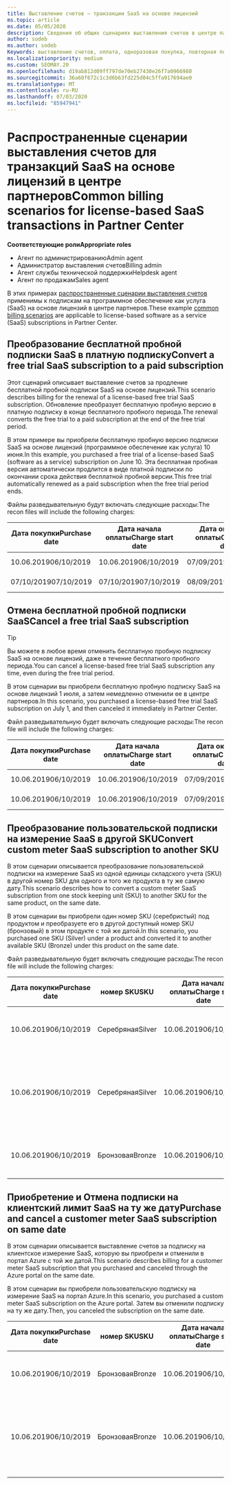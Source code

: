 ```yaml
---
title: Выставление счетов — транзакции SaaS на основе лицензий
ms.topic: article
ms.date: 05/05/2020
description: Сведения об общих сценариях выставления счетов в центре партнеров по транзакциям SaaS на основе лицензий.
author: sodeb
ms.author: sodeb
Keywords: выставление счетов, оплата, одноразовая покупка, повторная покупка, подписки, рабочие места
ms.localizationpriority: medium
ms.custom: SEOMAY.20
ms.openlocfilehash: d19ab812d09ff797de70eb27430e26f7a0966980
ms.sourcegitcommit: 36a60f672c1c3d6b63fd225d04c5ffa917694ae0
ms.translationtype: MT
ms.contentlocale: ru-RU
ms.lasthandoff: 07/03/2020
ms.locfileid: "85947941"
---
```

# <a name="common-billing-scenarios-for-license-based-saas-transactions-in-partner-center"></a><span data-ttu-id="01a78-104">Распространенные сценарии выставления счетов для транзакций SaaS на основе лицензий в центре партнеров</span><span class="sxs-lookup"><span data-stu-id="01a78-104">Common billing scenarios for license-based SaaS transactions in Partner Center</span></span>

<span data-ttu-id="01a78-105">**Соответствующие роли**</span><span class="sxs-lookup"><span data-stu-id="01a78-105">**Appropriate roles**</span></span>

- <span data-ttu-id="01a78-106">Агент по администрированию</span><span class="sxs-lookup"><span data-stu-id="01a78-106">Admin agent</span></span>
- <span data-ttu-id="01a78-107">Администратор выставления счетов</span><span class="sxs-lookup"><span data-stu-id="01a78-107">Billing admin</span></span>
- <span data-ttu-id="01a78-108">Агент службы технической поддержки</span><span class="sxs-lookup"><span data-stu-id="01a78-108">Helpdesk agent</span></span>
- <span data-ttu-id="01a78-109">Агент по продажам</span><span class="sxs-lookup"><span data-stu-id="01a78-109">Sales agent</span></span>


<span data-ttu-id="01a78-110">В этих примерах [распространенные сценарии выставления счетов](common-billing-scenarios.md) применимы к подпискам на программное обеспечение как услуга (SaaS) на основе лицензий в центре партнеров.</span><span class="sxs-lookup"><span data-stu-id="01a78-110">These example [common billing scenarios](common-billing-scenarios.md) are applicable to license-based software as a service (SaaS) subscriptions in Partner Center.</span></span>

## <a name="convert-a-free-trial-saas-subscription-to-a-paid-subscription"></a><span data-ttu-id="01a78-111">Преобразование бесплатной пробной подписки SaaS в платную подписку</span><span class="sxs-lookup"><span data-stu-id="01a78-111">Convert a free trial SaaS subscription to a paid subscription</span></span>

<span data-ttu-id="01a78-112">Этот сценарий описывает выставление счетов за продление бесплатной пробной подписки SaaS на основе лицензий.</span><span class="sxs-lookup"><span data-stu-id="01a78-112">This scenario describes billing for the renewal of a license-based free trial SaaS subscription.</span></span> <span data-ttu-id="01a78-113">Обновление преобразует бесплатную пробную версию в платную подписку в конце бесплатного пробного периода.</span><span class="sxs-lookup"><span data-stu-id="01a78-113">The renewal converts the free trial to a paid subscription at the end of the free trial period.</span></span>

<span data-ttu-id="01a78-114">В этом примере вы приобрели бесплатную пробную версию подписки SaaS на основе лицензий (программное обеспечение как услуга) 10 июня.</span><span class="sxs-lookup"><span data-stu-id="01a78-114">In this example, you purchased a free trial of a license-based SaaS (software as a service) subscription on June 10.</span></span> <span data-ttu-id="01a78-115">Эта бесплатная пробная версия автоматически продлится в виде платной подписки по окончании срока действия бесплатной пробной версии.</span><span class="sxs-lookup"><span data-stu-id="01a78-115">This free trial automatically renewed as a paid subscription when the free trial period ends.</span></span>

<span data-ttu-id="01a78-116">Файлы разведывательную будут включать следующие расходы:</span><span class="sxs-lookup"><span data-stu-id="01a78-116">The recon files will include the following charges:</span></span>

| <span data-ttu-id="01a78-117">Дата покупки</span><span class="sxs-lookup"><span data-stu-id="01a78-117">Purchase date</span></span> | <span data-ttu-id="01a78-118">Дата начала оплаты</span><span class="sxs-lookup"><span data-stu-id="01a78-118">Charge start date</span></span> | <span data-ttu-id="01a78-119">Дата окончания оплаты</span><span class="sxs-lookup"><span data-stu-id="01a78-119">Charge end date</span></span> | <span data-ttu-id="01a78-120">Цена за единицу</span><span class="sxs-lookup"><span data-stu-id="01a78-120">Unit price</span></span> | <span data-ttu-id="01a78-121">Количество единиц</span><span class="sxs-lookup"><span data-stu-id="01a78-121">Unit quantity</span></span> | <span data-ttu-id="01a78-122">Общая сумма</span><span class="sxs-lookup"><span data-stu-id="01a78-122">Total amount</span></span> | <span data-ttu-id="01a78-123">Тип оплаты</span><span class="sxs-lookup"><span data-stu-id="01a78-123">Charge type</span></span> | <span data-ttu-id="01a78-124">Описание подписки</span><span class="sxs-lookup"><span data-stu-id="01a78-124">Subscription description</span></span> |
| ------------- | ----------------- | --------------- | ---------- | ------------- | ------------ | ----------- | ----------------- |
| <span data-ttu-id="01a78-125">10.06.2019</span><span class="sxs-lookup"><span data-stu-id="01a78-125">06/10/2019</span></span> | <span data-ttu-id="01a78-126">10.06.2019</span><span class="sxs-lookup"><span data-stu-id="01a78-126">06/10/2019</span></span> | <span data-ttu-id="01a78-127">07/09/2019</span><span class="sxs-lookup"><span data-stu-id="01a78-127">07/09/2019</span></span> | <span data-ttu-id="01a78-128">0 долл. США</span><span class="sxs-lookup"><span data-stu-id="01a78-128">$0</span></span> | <span data-ttu-id="01a78-129">1</span><span class="sxs-lookup"><span data-stu-id="01a78-129">1</span></span> | <span data-ttu-id="01a78-130">0 долл. США</span><span class="sxs-lookup"><span data-stu-id="01a78-130">$0</span></span> | <span data-ttu-id="01a78-131">Оператор new</span><span class="sxs-lookup"><span data-stu-id="01a78-131">New</span></span> | <span data-ttu-id="01a78-132">Бесплатная пробная версия</span><span class="sxs-lookup"><span data-stu-id="01a78-132">Free trial</span></span> |
| <span data-ttu-id="01a78-133">07/10/2019</span><span class="sxs-lookup"><span data-stu-id="01a78-133">07/10/2019</span></span> | <span data-ttu-id="01a78-134">07/10/2019</span><span class="sxs-lookup"><span data-stu-id="01a78-134">07/10/2019</span></span> | <span data-ttu-id="01a78-135">08/09/2019</span><span class="sxs-lookup"><span data-stu-id="01a78-135">08/09/2019</span></span> | <span data-ttu-id="01a78-136">2 долл. США</span><span class="sxs-lookup"><span data-stu-id="01a78-136">$2</span></span> | <span data-ttu-id="01a78-137">1</span><span class="sxs-lookup"><span data-stu-id="01a78-137">1</span></span> | <span data-ttu-id="01a78-138">2 долл. США</span><span class="sxs-lookup"><span data-stu-id="01a78-138">$2</span></span> | <span data-ttu-id="01a78-139">Возобновление</span><span class="sxs-lookup"><span data-stu-id="01a78-139">Renew</span></span> | <span data-ttu-id="01a78-140">Платная подписка</span><span class="sxs-lookup"><span data-stu-id="01a78-140">Paid subscription</span></span> |

## <a name="cancel-a-free-trial-saas-subscription"></a><span data-ttu-id="01a78-141">Отмена бесплатной пробной подписки SaaS</span><span class="sxs-lookup"><span data-stu-id="01a78-141">Cancel a free trial SaaS subscription</span></span>

> [!TIP]
> <span data-ttu-id="01a78-142">Вы можете в любое время отменить бесплатную пробную подписку SaaS на основе лицензий, даже в течение бесплатного пробного периода.</span><span class="sxs-lookup"><span data-stu-id="01a78-142">You can cancel a license-based free trial SaaS subscription any time, even during the free trial period.</span></span>

<span data-ttu-id="01a78-143">В этом сценарии вы приобрели бесплатную пробную подписку SaaS на основе лицензий 1 июля, а затем немедленно отменили ее в центре партнеров.</span><span class="sxs-lookup"><span data-stu-id="01a78-143">In this scenario, you purchased a license-based free trial SaaS subscription on July 1, and then canceled it immediately in Partner Center.</span></span>

<span data-ttu-id="01a78-144">Файл разведывательную будет включать следующие расходы:</span><span class="sxs-lookup"><span data-stu-id="01a78-144">The recon file will include the following charges:</span></span>

| <span data-ttu-id="01a78-145">Дата покупки</span><span class="sxs-lookup"><span data-stu-id="01a78-145">Purchase date</span></span> | <span data-ttu-id="01a78-146">Дата начала оплаты</span><span class="sxs-lookup"><span data-stu-id="01a78-146">Charge start date</span></span> | <span data-ttu-id="01a78-147">Дата окончания оплаты</span><span class="sxs-lookup"><span data-stu-id="01a78-147">Charge end date</span></span> | <span data-ttu-id="01a78-148">Цена за единицу</span><span class="sxs-lookup"><span data-stu-id="01a78-148">Unit price</span></span> | <span data-ttu-id="01a78-149">Количество единиц</span><span class="sxs-lookup"><span data-stu-id="01a78-149">Unit quantity</span></span> | <span data-ttu-id="01a78-150">Общая сумма</span><span class="sxs-lookup"><span data-stu-id="01a78-150">Total amount</span></span> | <span data-ttu-id="01a78-151">Тип оплаты</span><span class="sxs-lookup"><span data-stu-id="01a78-151">Charge type</span></span> | <span data-ttu-id="01a78-152">Описание подписки</span><span class="sxs-lookup"><span data-stu-id="01a78-152">Subscription description</span></span> |
| ------------- | ----------------- | --------------- | ---------- | ------------- | ------------ | ----------- | ----------------- |
| <span data-ttu-id="01a78-153">10.06.2019</span><span class="sxs-lookup"><span data-stu-id="01a78-153">06/10/2019</span></span> | <span data-ttu-id="01a78-154">10.06.2019</span><span class="sxs-lookup"><span data-stu-id="01a78-154">06/10/2019</span></span> | <span data-ttu-id="01a78-155">07/09/2019</span><span class="sxs-lookup"><span data-stu-id="01a78-155">07/09/2019</span></span> | <span data-ttu-id="01a78-156">0 долл. США</span><span class="sxs-lookup"><span data-stu-id="01a78-156">$0</span></span> | <span data-ttu-id="01a78-157">11</span><span class="sxs-lookup"><span data-stu-id="01a78-157">11</span></span> | <span data-ttu-id="01a78-158">0 долл. США</span><span class="sxs-lookup"><span data-stu-id="01a78-158">$0</span></span> | <span data-ttu-id="01a78-159">Оператор new</span><span class="sxs-lookup"><span data-stu-id="01a78-159">New</span></span> | <span data-ttu-id="01a78-160">Бесплатная пробная версия</span><span class="sxs-lookup"><span data-stu-id="01a78-160">Free trial</span></span> |
| <span data-ttu-id="01a78-161">10.06.2019</span><span class="sxs-lookup"><span data-stu-id="01a78-161">06/10/2019</span></span> | <span data-ttu-id="01a78-162">10.06.2019</span><span class="sxs-lookup"><span data-stu-id="01a78-162">06/10/2019</span></span> | <span data-ttu-id="01a78-163">07/09/2019</span><span class="sxs-lookup"><span data-stu-id="01a78-163">07/09/2019</span></span> | <span data-ttu-id="01a78-164">0 долл. США</span><span class="sxs-lookup"><span data-stu-id="01a78-164">$0</span></span> | <span data-ttu-id="01a78-165">11</span><span class="sxs-lookup"><span data-stu-id="01a78-165">11</span></span> | <span data-ttu-id="01a78-166">0 долл. США</span><span class="sxs-lookup"><span data-stu-id="01a78-166">$0</span></span> | <span data-ttu-id="01a78-167">Отменить</span><span class="sxs-lookup"><span data-stu-id="01a78-167">Cancel</span></span> | <span data-ttu-id="01a78-168">Бесплатная пробная версия</span><span class="sxs-lookup"><span data-stu-id="01a78-168">Free trial</span></span> |

## <a name="convert-custom-meter-saas-subscription-to-another-sku"></a><span data-ttu-id="01a78-169">Преобразование пользовательской подписки на измерение SaaS в другой SKU</span><span class="sxs-lookup"><span data-stu-id="01a78-169">Convert custom meter SaaS subscription to another SKU</span></span>

<span data-ttu-id="01a78-170">В этом сценарии описывается преобразование пользовательской подписки на измерение SaaS из одной единицы складского учета (SKU) в другой номер SKU для одного и того же продукта в ту же самую дату.</span><span class="sxs-lookup"><span data-stu-id="01a78-170">This scenario describes how to convert a custom meter SaaS subscription from one stock keeping unit (SKU) to another SKU for the same product, on the same date.</span></span>

<span data-ttu-id="01a78-171">В этом сценарии вы приобрели один номер SKU (серебристый) под продуктом и преобразуете его в другой доступный номер SKU (бронзовый) в этом продукте с той же датой.</span><span class="sxs-lookup"><span data-stu-id="01a78-171">In this scenario, you purchased one SKU (Silver) under a product and converted it to another available SKU (Bronze) under this product on the same date.</span></span>

<span data-ttu-id="01a78-172">Файл разведывательную будет включать следующие расходы:</span><span class="sxs-lookup"><span data-stu-id="01a78-172">The recon file will include the following charges:</span></span>

| <span data-ttu-id="01a78-173">Дата покупки</span><span class="sxs-lookup"><span data-stu-id="01a78-173">Purchase date</span></span> | <span data-ttu-id="01a78-174">номер SKU</span><span class="sxs-lookup"><span data-stu-id="01a78-174">SKU</span></span> | <span data-ttu-id="01a78-175">Дата начала оплаты</span><span class="sxs-lookup"><span data-stu-id="01a78-175">Charge start date</span></span> | <span data-ttu-id="01a78-176">Дата окончания оплаты</span><span class="sxs-lookup"><span data-stu-id="01a78-176">Charge end date</span></span> | <span data-ttu-id="01a78-177">Цена за единицу</span><span class="sxs-lookup"><span data-stu-id="01a78-177">Unit price</span></span> | <span data-ttu-id="01a78-178">Количество единиц</span><span class="sxs-lookup"><span data-stu-id="01a78-178">Unit quantity</span></span> | <span data-ttu-id="01a78-179">Общая сумма</span><span class="sxs-lookup"><span data-stu-id="01a78-179">Total amount</span></span> | <span data-ttu-id="01a78-180">Тип оплаты</span><span class="sxs-lookup"><span data-stu-id="01a78-180">Charge type</span></span> | <span data-ttu-id="01a78-181">Описание подписки</span><span class="sxs-lookup"><span data-stu-id="01a78-181">Subscription description</span></span> |
| ------------- | ----------------- | ----------------- | --------------- | ---------- | ------------- | ------------ | ----------- | ----------------- |
| <span data-ttu-id="01a78-182">10.06.2019</span><span class="sxs-lookup"><span data-stu-id="01a78-182">06/10/2019</span></span> | <span data-ttu-id="01a78-183">Серебряная</span><span class="sxs-lookup"><span data-stu-id="01a78-183">Silver</span></span> | <span data-ttu-id="01a78-184">10.06.2019</span><span class="sxs-lookup"><span data-stu-id="01a78-184">06/10/2019</span></span> | <span data-ttu-id="01a78-185">10.06.2019</span><span class="sxs-lookup"><span data-stu-id="01a78-185">06/10/2019</span></span> | <span data-ttu-id="01a78-186">20 долл. США</span><span class="sxs-lookup"><span data-stu-id="01a78-186">$20</span></span> | <span data-ttu-id="01a78-187">1</span><span class="sxs-lookup"><span data-stu-id="01a78-187">1</span></span> | <span data-ttu-id="01a78-188">20 долл. США</span><span class="sxs-lookup"><span data-stu-id="01a78-188">$20</span></span> | <span data-ttu-id="01a78-189">Оператор new</span><span class="sxs-lookup"><span data-stu-id="01a78-189">New</span></span> | <span data-ttu-id="01a78-190">Подписка на SaaS с настраиваемым измерением</span><span class="sxs-lookup"><span data-stu-id="01a78-190">Custom meter SaaS subscription</span></span> |
| <span data-ttu-id="01a78-191">10.06.2019</span><span class="sxs-lookup"><span data-stu-id="01a78-191">06/10/2019</span></span> | <span data-ttu-id="01a78-192">Серебряная</span><span class="sxs-lookup"><span data-stu-id="01a78-192">Silver</span></span> | <span data-ttu-id="01a78-193">10.06.2019</span><span class="sxs-lookup"><span data-stu-id="01a78-193">06/10/2019</span></span> | <span data-ttu-id="01a78-194">10.06.2019</span><span class="sxs-lookup"><span data-stu-id="01a78-194">06/10/2019</span></span> | <span data-ttu-id="01a78-195">20 долл. США</span><span class="sxs-lookup"><span data-stu-id="01a78-195">$20</span></span> | <span data-ttu-id="01a78-196">1</span><span class="sxs-lookup"><span data-stu-id="01a78-196">1</span></span> | <span data-ttu-id="01a78-197">— $20</span><span class="sxs-lookup"><span data-stu-id="01a78-197">-$20</span></span> | <span data-ttu-id="01a78-198">Convert</span><span class="sxs-lookup"><span data-stu-id="01a78-198">Convert</span></span> | <span data-ttu-id="01a78-199">Пропорциональное использование подписки на SaaS для настраиваемого измерительного датчика</span><span class="sxs-lookup"><span data-stu-id="01a78-199">Prorated rebill for custom meter SaaS subscription</span></span> |
| <span data-ttu-id="01a78-200">10.06.2019</span><span class="sxs-lookup"><span data-stu-id="01a78-200">06/10/2019</span></span> | <span data-ttu-id="01a78-201">Бронзовая</span><span class="sxs-lookup"><span data-stu-id="01a78-201">Bronze</span></span> | <span data-ttu-id="01a78-202">10.06.2019</span><span class="sxs-lookup"><span data-stu-id="01a78-202">06/10/2019</span></span> | <span data-ttu-id="01a78-203">10.06.2019</span><span class="sxs-lookup"><span data-stu-id="01a78-203">06/10/2019</span></span> | <span data-ttu-id="01a78-204">10 долл. США</span><span class="sxs-lookup"><span data-stu-id="01a78-204">$10</span></span> | <span data-ttu-id="01a78-205">1</span><span class="sxs-lookup"><span data-stu-id="01a78-205">1</span></span> | <span data-ttu-id="01a78-206">10 долл. США</span><span class="sxs-lookup"><span data-stu-id="01a78-206">$10</span></span> | <span data-ttu-id="01a78-207">Convert</span><span class="sxs-lookup"><span data-stu-id="01a78-207">Convert</span></span> | <span data-ttu-id="01a78-208">Подписка на SaaS с настраиваемым измерением</span><span class="sxs-lookup"><span data-stu-id="01a78-208">Custom meter SaaS subscription</span></span> |

## <a name="purchase-and-cancel-a-customer-meter-saas-subscription-on-same-date"></a><span data-ttu-id="01a78-209">Приобретение и Отмена подписки на клиентский лимит SaaS на ту же дату</span><span class="sxs-lookup"><span data-stu-id="01a78-209">Purchase and cancel a customer meter SaaS subscription on same date</span></span>

<span data-ttu-id="01a78-210">В этом сценарии описывается выставление счетов за подписку на клиентское измерение SaaS, которую вы приобрели и отменили в портал Azure с той же датой.</span><span class="sxs-lookup"><span data-stu-id="01a78-210">This scenario describes billing for a customer meter SaaS subscription that you purchased and canceled through the Azure portal on the same date.</span></span>

<span data-ttu-id="01a78-211">В этом сценарии вы приобрели пользовательскую подписку на измерение SaaS на портал Azure.</span><span class="sxs-lookup"><span data-stu-id="01a78-211">In this scenario, you purchased a custom meter SaaS subscription on the Azure portal.</span></span> <span data-ttu-id="01a78-212">Затем вы отменили подписку на ту же дату.</span><span class="sxs-lookup"><span data-stu-id="01a78-212">Then, you canceled the subscription on the same date.</span></span>

| <span data-ttu-id="01a78-213">Дата покупки</span><span class="sxs-lookup"><span data-stu-id="01a78-213">Purchase date</span></span> | <span data-ttu-id="01a78-214">номер SKU</span><span class="sxs-lookup"><span data-stu-id="01a78-214">SKU</span></span> | <span data-ttu-id="01a78-215">Дата начала оплаты</span><span class="sxs-lookup"><span data-stu-id="01a78-215">Charge start date</span></span> | <span data-ttu-id="01a78-216">Дата окончания оплаты</span><span class="sxs-lookup"><span data-stu-id="01a78-216">Charge end date</span></span> | <span data-ttu-id="01a78-217">Цена за единицу</span><span class="sxs-lookup"><span data-stu-id="01a78-217">Unit price</span></span> | <span data-ttu-id="01a78-218">Количество единиц</span><span class="sxs-lookup"><span data-stu-id="01a78-218">Unit quantity</span></span> | <span data-ttu-id="01a78-219">Общая сумма</span><span class="sxs-lookup"><span data-stu-id="01a78-219">Total amount</span></span> | <span data-ttu-id="01a78-220">Тип оплаты</span><span class="sxs-lookup"><span data-stu-id="01a78-220">Charge type</span></span> | <span data-ttu-id="01a78-221">Описание подписки</span><span class="sxs-lookup"><span data-stu-id="01a78-221">Subscription description</span></span> |
| ------------- | ------------- |----------------- | --------------- | ---------- | ------------- | ------------ | ----------- | ----------------- |
| <span data-ttu-id="01a78-222">10.06.2019</span><span class="sxs-lookup"><span data-stu-id="01a78-222">06/10/2019</span></span> | <span data-ttu-id="01a78-223">Бронзовая</span><span class="sxs-lookup"><span data-stu-id="01a78-223">Bronze</span></span> | <span data-ttu-id="01a78-224">10.06.2019</span><span class="sxs-lookup"><span data-stu-id="01a78-224">06/10/2019</span></span> | <span data-ttu-id="01a78-225">10.06.2019</span><span class="sxs-lookup"><span data-stu-id="01a78-225">06/10/2019</span></span> | <span data-ttu-id="01a78-226">10 долл. США</span><span class="sxs-lookup"><span data-stu-id="01a78-226">$10</span></span> | <span data-ttu-id="01a78-227">1</span><span class="sxs-lookup"><span data-stu-id="01a78-227">1</span></span> | <span data-ttu-id="01a78-228">10 долл. США</span><span class="sxs-lookup"><span data-stu-id="01a78-228">$10</span></span> | <span data-ttu-id="01a78-229">Оператор new</span><span class="sxs-lookup"><span data-stu-id="01a78-229">New</span></span> | <span data-ttu-id="01a78-230">Подписка на SaaS с настраиваемым измерением</span><span class="sxs-lookup"><span data-stu-id="01a78-230">Custom meter SaaS subscription</span></span> |
| <span data-ttu-id="01a78-231">10.06.2019</span><span class="sxs-lookup"><span data-stu-id="01a78-231">06/10/2019</span></span> | <span data-ttu-id="01a78-232">Бронзовая</span><span class="sxs-lookup"><span data-stu-id="01a78-232">Bronze</span></span> | <span data-ttu-id="01a78-233">10.06.2019</span><span class="sxs-lookup"><span data-stu-id="01a78-233">06/10/2019</span></span> | <span data-ttu-id="01a78-234">10.06.2019</span><span class="sxs-lookup"><span data-stu-id="01a78-234">06/10/2019</span></span> | <span data-ttu-id="01a78-235">10 долл. США</span><span class="sxs-lookup"><span data-stu-id="01a78-235">$10</span></span> | <span data-ttu-id="01a78-236">1</span><span class="sxs-lookup"><span data-stu-id="01a78-236">1</span></span> | <span data-ttu-id="01a78-237">— $10</span><span class="sxs-lookup"><span data-stu-id="01a78-237">-$10</span></span> | <span data-ttu-id="01a78-238">CancelImmediate</span><span class="sxs-lookup"><span data-stu-id="01a78-238">CancelImmediate</span></span> | <span data-ttu-id="01a78-239">Подписка на SaaS с настраиваемым измерением</span><span class="sxs-lookup"><span data-stu-id="01a78-239">Custom meter SaaS subscription</span></span> |

